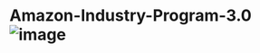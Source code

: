 # Amazon-Industry-Program-3.0 ![image](https://github.com/zbeeb1/CHIC/assets/134772110/23bb601e-2a9f-4439-bd54-23f3befd4ed8)




